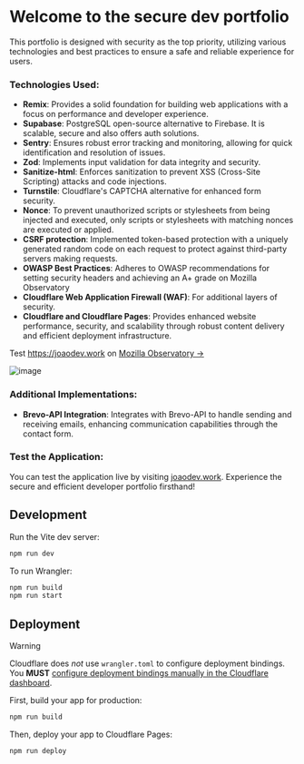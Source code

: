 # Welcome to the secure dev portfolio
This portfolio is designed with security as the top priority, utilizing various technologies and best practices to ensure a safe and reliable experience for users.

### Technologies Used:

- **Remix**: Provides a solid foundation for building web applications with a focus on performance and developer experience.
- **Supabase**: PostgreSQL open-source alternative to Firebase. It is scalable, secure and also offers auth solutions.
- **Sentry**: Ensures robust error tracking and monitoring, allowing for quick identification and resolution of issues.
- **Zod**: Implements input validation for data integrity and security.
- **Sanitize-html**: Enforces sanitization to prevent XSS (Cross-Site Scripting) attacks and code injections.
- **Turnstile**: Cloudflare's CAPTCHA alternative for enhanced form security.
- **Nonce**: To prevent unauthorized scripts or stylesheets from being injected and executed, only scripts or stylesheets with matching nonces are executed or applied.
- **CSRF protection**: Implemented token-based protection with a uniquely generated random code on each request to protect against third-party servers making requests.
- **OWASP Best Practices**: Adheres to OWASP recommendations for setting security headers and achieving an A+ grade on Mozilla Observatory
- **Cloudflare Web Application Firewall (WAF)**: For additional layers of security.
- **Cloudflare and Cloudflare Pages**: Provides enhanced website performance, security, and scalability through robust content delivery and efficient deployment infrastructure.

Test https://joaodev.work on [ Mozilla Observatory -> ](https://observatory.mozilla.org/)

![image](https://github.com/joaoguidev/dev-portfolio/assets/63625334/932ebb7c-a51b-43a0-9210-aebad2629022)

### Additional Implementations:

- **Brevo-API Integration**: Integrates with Brevo-API to handle sending and receiving emails, enhancing communication capabilities through the contact form.

### Test the Application:

You can test the application live by visiting [joaodev.work](https://joaodev.work). Experience the secure and efficient developer portfolio firsthand!

## Development

Run the Vite dev server:

```sh
npm run dev
```

To run Wrangler:

```sh
npm run build
npm run start
```

## Deployment

> [!WARNING]  
> Cloudflare does _not_ use `wrangler.toml` to configure deployment bindings.
> You **MUST** [configure deployment bindings manually in the Cloudflare dashboard][bindings].

First, build your app for production:

```sh
npm run build
```

Then, deploy your app to Cloudflare Pages:

```sh
npm run deploy
```

[bindings]: https://developers.cloudflare.com/pages/functions/bindings/
